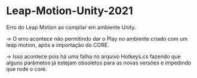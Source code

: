 # Leap-Motion-Unity-2021

Erro do Leap Motion ao compilar em ambiente Unity.

-> O erro acontece não permitindo dar o Play no ambiente criado com um leap motion, após a importação do CORE.

-> Isso acontece pois há uma falha no arquivo Hotkeys.cs fazendo que alguns parâmetos já estejam obsoletos para as novas versões e impedindo que rode o core.
